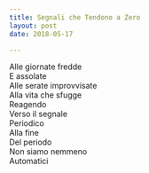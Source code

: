 ```yaml
---
title: Segnali che Tendono a Zero
layout: post
date: 2018-05-17

---
```


Alle giornate fredde    
E assolate    
Alle serate improvvisate   
Alla vita che sfugge    
Reagendo    
Verso il segnale  
Periodico  
Alla fine  
Del periodo  
Non siamo nemmeno  
Automatici  
